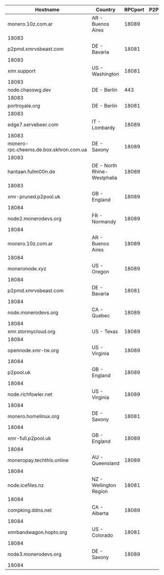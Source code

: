 Hostname | Country | RPCport | P2Pport
--- | --- | --- | ---
monero.10z.com.ar | AR - Buenos Aires | 18089
 | 18083
p2pmd.xmrvsbeast.com | DE - Bavaria | 18081
 | 18083
xmr.support | US - Washington | 18081
 | 18083
node.chaoswg.dev | DE - Berlin | 443
 | 18083
portroyale.org | DE - Berlin | 18081
 | 18083
edge7.servebeer.com | IT - Lombardy | 18089
 | 18083
monero-rpc.cheems.de.box.skhron.com.ua | DE - Saxony | 18089
 | 18083
hantaan.fullm00n.de | DE - North Rhine-Westphalia | 18089
 | 18083
xmr-pruned.p2pool.uk | GB - England | 18089
 | 18084
node2.monerodevs.org | FR - Normandy | 18089
 | 18084
monero.10z.com.ar | AR - Buenos Aires | 18089
 | 18084
moneronode.xyz | US - Oregon | 18089
 | 18084
p2pmd.xmrvsbeast.com | DE - Bavaria | 18081
 | 18084
node.monerodevs.org | CA - Quebec | 18089
 | 18084
xmr.stormycloud.org | US - Texas | 18089
 | 18084
opennode.xmr-tw.org | US - Virginia | 18089
 | 18084
p2pool.uk | GB - England | 18089
 | 18084
node.richfowler.net | US - Virginia | 18089
 | 18084
monero.homelinux.org | DE - Saxony | 18081
 | 18084
xmr-full.p2pool.uk | GB - England | 18089
 | 18084
moneropay.techthis.online | AU - Queensland | 18089
 | 18084
node.icefiles.nz | NZ - Wellington Region | 18081
 | 18084
compking.ddns.net | CA - Alberta | 18089
 | 18084
xmrbandwagon.hopto.org | US - Colorado | 18081
 | 18084
node3.monerodevs.org | DE - Saxony | 18089
 | 18084

